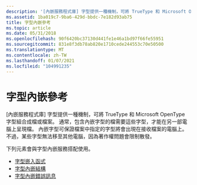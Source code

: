```yaml
---
description: '[內嵌服務程式庫] 字型提供一種機制，可將 TrueType 和 Microsoft OpenType 字型組合成檔或檔案。'
ms.assetid: 1ba019c7-9ba6-429d-bbdc-7e182d93ab75
title: 字型內嵌參考
ms.topic: article
ms.date: 05/31/2018
ms.openlocfilehash: 90f6420bc37130d441fe1e46a1bd97f66fe55951
ms.sourcegitcommit: 831e8f3db78ab820e1710cede244553c70e50500
ms.translationtype: MT
ms.contentlocale: zh-TW
ms.lasthandoff: 01/07/2021
ms.locfileid: "104991235"
---
```

# <a name="font-embedding-reference"></a>字型內嵌參考

[內嵌服務程式庫] 字型提供一種機制，可將 TrueType 和 Microsoft OpenType 字型組合成檔或檔案。 通常，包含內嵌字型的檔需要這些字型，才能在另一部電腦上呈現檔。 內嵌字型可保證檔案中指定的字型將會出現在接收檔案的電腦上。 不過，某些字型無法移至其他電腦，因為著作權問題會限制散發。

下列元素會與字型內嵌服務搭配使用。

-   [字型嵌入函式](font-embedding-functions.md)
-   [字型內嵌結構](font-embedding-services-structures.md)
-   [字型內嵌錯誤訊息](font-embedding-function-error-messages.md)

 

 



